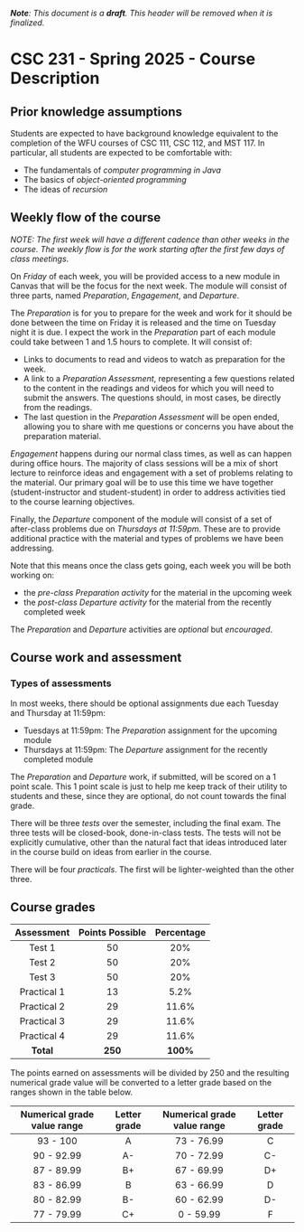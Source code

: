 ***Note**: This document is a **draft**. This header will be removed when it is finalized.*

# CSC 231 - Spring 2025 - Course Description

## Prior knowledge assumptions

Students are expected to have background knowledge equivalent to the completion of the WFU courses of CSC 111, CSC 112, and MST 117.  In particular, all students are expected to be comfortable with:

* The fundamentals of *computer programming in Java*
* The basics of *object-oriented programming*
* The ideas of *recursion*


## Weekly flow of the course

*NOTE: The first week will have a different cadence than other weeks in the course. The weekly flow is for the work starting after the first few days of class meetings*.

On *Friday* of each week, you will be provided access to a new module in Canvas that will be the focus for the next week.  The module will consist of three parts, named *Preparation*, *Engagement*, and *Departure*.

The *Preparation* is for you to prepare for the week and work for it should be done between the time on Friday it is released and the time on Tuesday night it is due. I expect the work in the *Preparation* part of each module could take between 1 and 1.5 hours to complete. It will consist of:

* Links to documents to read and videos to watch as preparation for the week.
* A link to a *Preparation Assessment*, representing a few questions related to the content in the readings and videos for which you will need to submit the answers. The questions should, in most cases, be directly from the readings. 
* The last question in the *Preparation Assessment* will be open ended, allowing you to share with me questions or concerns you have about the preparation material.

*Engagement* happens during our normal class times, as well as can happen during office hours. The majority of class sessions will be a mix of short lecture to reinforce ideas and engagement with a set of problems relating to the material. Our primary goal will be to use this time we have together (student-instructor and student-student) in order to address activities tied to the course learning objectives.

Finally, the *Departure* component of the module will consist of a set of after-class problems due on *Thursdays at 11:59pm*. These are to provide additional practice with the material and types of problems we have been addressing.

Note that this means once the class gets going, each week you will be both working on:

* the *pre-class Preparation activity* for the material in the upcoming week
* the *post-class Departure activity* for the material from the recently completed week
  
The *Preparation* and *Departure* activities are *optional* but *encouraged*.

## Course work and assessment

### Types of assessments

In most weeks, there should be optional assignments due each Tuesday and Thursday at 11:59pm:

* Tuesdays at 11:59pm: The *Preparation* assignment for the upcoming module
* Thursdays at 11:59pm: The *Departure* assignment for the recently completed module

The *Preparation* and *Departure* work, if submitted, will be scored on a 1 point scale. This 1 point scale is just to help me keep track of their utility to students and these, since they are optional, do not count towards the final grade.

There will be three *tests* over the semester, including the final exam. The three tests will be closed-book, done-in-class tests.  The tests will not be explicitly cumulative, other than the natural fact that ideas introduced later in the course build on ideas from earlier in the course.

There will be four *practicals*. The first will be lighter-weighted than the other three.

## Course grades

|     Assessment      | Points Possible | Percentage |
| :-----------------: | :-------------: | :--------: |
|       Test 1        |       50        |    20%     |
|       Test 2        |       50        |    20%     |
|       Test 3        |       50        |    20%     |
|      Practical 1    |       13       |    5.2%    |
|      Practical 2    |       29        |   11.6%    |
|      Practical 3    |       29        |   11.6%    |
|      Practical 4    |       29        |   11.6%    |
|      **Total**      |     **250**     |  **100%**  |

The points earned on assessments will be divided by 250 and the resulting numerical grade value will be converted to a letter grade based on the ranges shown in the table below.

| Numerical grade value range | Letter grade | Numerical grade value range | Letter grade |
| :-------------------------: | :----------: | :-------------------------: | :----------: |
|          93 - 100           |     A        |         73 - 76.99          |     C        |
|         90 - 92.99          |      A-      |         70 - 72.99          |      C-      |
|         87 - 89.99          |      B+      |         67 - 69.99          |      D+      |
|         83 - 86.99          |     B        |         63 - 66.99          |     D        |
|         80 - 82.99          |      B-      |         60 - 62.99          |      D-      |
|         77 - 79.99          |      C+      |          0 - 59.99          |      F       |
